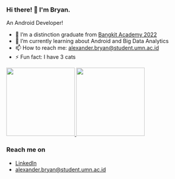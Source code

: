 ### Hi there! 👋 I'm Bryan.

An Android Developer!

- 🔭 I’m a distinction graduate from [Bangkit Academy 2022](https://www.linkedin.com/company/bangkit-academy/)
- 🌱 I’m currently learning about Android and Big Data Analytics
- 📫 How to reach me: alexander.bryan@student.umn.ac.id
- ⚡ Fun fact: I have 3 cats
 
<p align="left">
<a href="https://github.com/alexanderbryanw">
  <img height="180em" src="https://github-readme-stats-eight-theta.vercel.app/api?username=alexanderbryanw&show_icons=true&theme=algolia&include_all_commits=true&count_private=true"/>
  <img height="180em" src="https://github-readme-stats-eight-theta.vercel.app/api/top-langs/?username=alexanderbryanw&layout=compact&langs_count=8&theme=algolia"/>
</a>
</p>

### Reach me on
- <a href="www.linkedin.com/in/alexanderbryanw">LinkedIn</a>
- alexander.bryan@student.umn.ac.id
